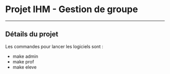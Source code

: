 # Projet IHM - Gestion de groupe
---

## Détails du projet

Les commandes pour lancer les logiciels sont :
* make admin
* make prof 
* make eleve 
